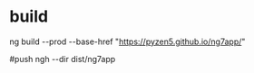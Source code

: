 # build
ng build --prod --base-href "https://pyzen5.github.io/ng7app/"

#push
ngh --dir dist/ng7app



